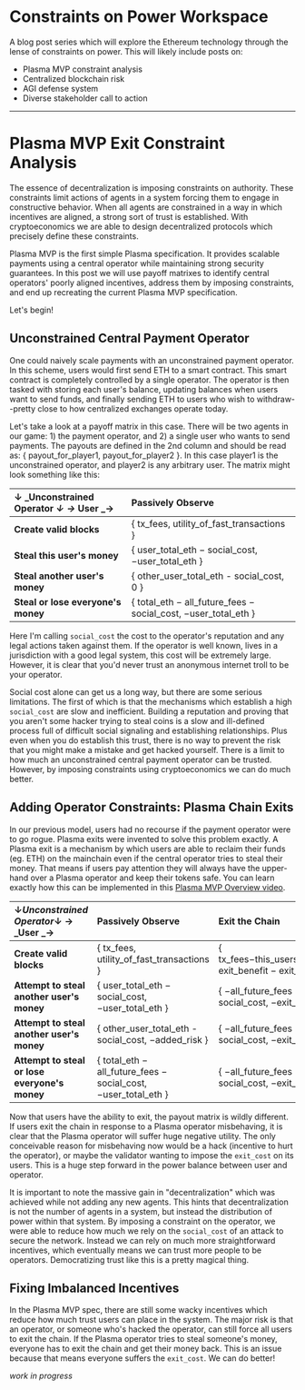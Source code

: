 # Constraints on Power Workspace

A blog post series which will explore the Ethereum technology through the  
lense of constraints on power. This will likely include posts on:

* Plasma MVP constraint analysis
* Centralized blockchain risk
* AGI defense system
* Diverse stakeholder call to action

---

# Plasma MVP Exit Constraint Analysis

The essence of decentralization is imposing constraints on authority. These constraints limit actions of agents in a system forcing them to engage in constructive behavior. When all agents are constrained in a way in which incentives are aligned, a strong sort of trust is established. With cryptoeconomics we are able to design decentralized protocols which precisely define these constraints.

Plasma MVP is the first simple Plasma specification. It provides scalable payments using a central operator while maintaining strong security guarantees. In this post we will use payoff matrixes to identify central operators' poorly aligned incentives, address them by imposing constraints, and end up recreating the current Plasma MVP specification.

Let's begin!

## Unconstrained Central Payment Operator

One could naively scale payments with an unconstrained payment operator. In this scheme, users would first send ETH to a smart contract. This smart contract is completely controlled by a single operator. The operator is then tasked with storing each user's balance, updating balances when users want to send funds, and finally sending ETH to users who wish to withdraw--pretty close to how centralized exchanges operate today.

Let's take a look at a payoff matrix in this case. There will be two agents in our game: 1\) the payment operator, and 2\) a single user who wants to send payments. The payouts are defined in the 2nd column and should be read as: { payout\_for\_player1, payout\_for\_player2 }. In this case player1 is the unconstrained operator, and player2 is any arbitrary user. The matrix might look something like this:

| ↓ _Unconstrained Operator _↓_ _→_ User _→ | **Passively Observe** |
| :--- | :--- |
| **Create valid blocks** | { tx\_fees, utility\_of\_fast\_transactions } |
| **Steal this user's money** | { user\_total\_eth − social\_cost, −user\_total\_eth } |
| **Steal another user's money** | { other\_user\_total\_eth - social\_cost, 0 } |
| **Steal or lose everyone's money** | { total\_eth − all\_future\_fees − social\_cost, −user\_total\_eth } |

Here I'm calling `social_cost` the cost to the operator's reputation and any legal actions taken against them. If the operator is well known, lives in a jurisdiction with a good legal system, this cost will be extremely large. However, it is clear that you'd never trust an anonymous internet troll to be your operator.

Social cost alone can get us a long way, but there are some serious limitations. The first of which is that the mechanisms which establish a high `social_cost` are slow and inefficient. Building a reputation and proving that you aren't some hacker trying to steal coins is a slow and ill-defined process full of difficult social signaling and establishing relationships. Plus even when you do establish this trust, there is no way to prevent the risk that you might make a mistake and get hacked yourself. There is a limit to how much an unconstrained central payment operator can be trusted. However, by imposing constraints using cryptoeconomics we can do much better.

## Adding Operator Constraints: Plasma Chain Exits

In our previous model, users had no recourse if the payment operator were to go rogue. Plasma exits were invented to solve this problem exactly. A Plasma exit is a mechanism by which users are able to reclaim their funds \(eg. ETH\) on the mainchain even if the central operator tries to steal their money. That means if users pay attention they will always have the upper-hand over a Plasma operator and keep their tokens safe. You can learn exactly how this can be implemented in this [Plasma MVP Overview video](https://www.youtube.com/watch?v=jTc_2tyT_lY).

| ↓_Unconstrained Operator_↓ → _User _→ | **Passively Observe** | Exit the Chain |
| :--- | :--- | :--- |
| **Create valid blocks** | { tx\_fees, utility\_of\_fast\_transactions } | { tx\_fees−this\_users\_future\_fees, exit\_benefit − exit\_cost } |
| **Attempt to steal another user's money** | { user\_total\_eth − social\_cost, −user\_total\_eth } | { −all\_future\_fees − social\_cost, −exit\_cost } |
| **Attempt to steal another user's money** | { other\_user\_total\_eth - social\_cost, −added\_risk } | { −all\_future\_fees − social\_cost, −exit\_cost } |
| **Attempt to steal or lose everyone's money** | { total\_eth − all\_future\_fees − social\_cost, −user\_total\_eth } | { −all\_future\_fees − social\_cost, −exit\_cost } |

Now that users have the ability to exit, the payout matrix is wildly different. If users exit the chain in response to a Plasma operator misbehaving, it is clear that the Plasma operator will suffer huge negative utility. The only conceivable reason for misbehaving now would be a hack \(incentive to hurt the operator\), or maybe the validator wanting to impose the `exit_cost` on its users. This is a huge step forward in the power balance between user and operator.

It is important to note the massive gain in "decentralization" which was achieved while not adding any new agents. This hints that decentralization is not the number of agents in a system, but instead the distribution of power within that system. By imposing a constraint on the operator, we were able to reduce how much we rely on the `social_cost` of an attack to secure the network. Instead we can rely on much more straightforward incentives, which eventually means we can trust more people to be operators. Democratizing trust like this is a pretty magical thing.

## Fixing Imbalanced Incentives

In the Plasma MVP spec, there are still some wacky incentives which reduce how much trust users can place in the system. The major risk is that an operator, or someone who's hacked the operator, can still force all users to exit the chain. If the Plasma operator tries to steal someone's money, everyone has to exit the chain and get their money back. This is an issue because that means everyone suffers the `exit_cost`. We can do better!



_work in progress_

